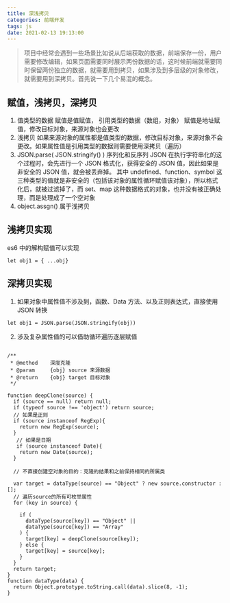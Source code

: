 ```yaml
---
title: 深浅拷贝
categories: 前端开发
tags: js
date: 2021-02-13 19:13:00
---
```


> 项目中经常会遇到一些场景比如说从后端获取的数据，前端保存一份，用户需要修改编辑，如果页面需要同时展示两份数据的话，这时候前端就需要同时保留两份独立的数据，就需要用到拷贝，如果涉及到多层级的对象修改，就需要用到深拷贝。首先说一下几个易混的概念。

## 赋值，浅拷贝，深拷贝

1.  值类型的数据 赋值是值赋值， 引用类型的数据（数组，对象） 赋值是地址赋 值，修改目标对象，来源对象也会更改
2.  浅拷贝 如果来源对象的属性都是值类型的数据，修改目标对象，来源对象不会更改。如果属性值是引用类型的数据则需要使用深拷贝（遍历）
3.  JSON.parse( JSON.stringify() ) 序列化和反序列 JSON 在执行字符串化的这个过程时，会先进行一个 JSON 格式化，获得安全的 JSON 值，因此如果是非安全的 JSON 值，就会被丢弃掉。 其中 undefined、function、symbol 这三种类型的值就是非安全的（包括该对象的属性循环赋值该对象），所以格式化后，就被过滤掉了，而 set、map 这种数据格式的对象，也并没有被正确处理，而是处理成了一个空对象
4.  object.assgn() 属于浅拷贝

## 浅拷贝实现

es6 中的解构赋值可以实现

```
let obj1 = { ...obj}
```

## 深拷贝实现

1. 如果对象中属性值不涉及到，函数、Data 方法、以及正则表达式，直接使用 JSON 转换

```
let obj1 = JSON.parse(JSON.stringify(obj))
```

2. 涉及复杂属性值的可以借助循环遍历逐层赋值

```

/**
 * @method    深度克隆
 * @param     {obj} source 来源数据
 * @return    {obj} target 目标对象
 */

function deepClone(source) {
  if (source == null) return null;
  if (typeof source !== 'object') return source;
  // 如果是正则
  if (source instanceof RegExp){
    return new RegExp(source);
  }
   // 如果是日期
   if (source instanceof Date){
    return new Date(source);
  }

  // 不直接创建空对象的目的：克隆的结果和之前保持相同的所属类

  var target = dataType(source) == "Object" ? new source.constructor : [];
  // 遍历source的所有可枚举属性
  for (key in source) {

    if (
      dataType(source[key]) == "Object" ||
      dataType(source[key]) == "Array"
    ) {
      target[key] = deepClone(source[key]);
    } else {
      target[key] = source[key];
    }
  }
  return target;
}
function dataType(data) {
  return Object.prototype.toString.call(data).slice(8, -1);
}

```
